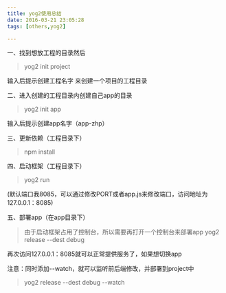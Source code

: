 ```yaml
---
title: yog2使用总结
date: 2016-03-21 23:05:28
tags: [others,yog2]

---
```

一、找到想放工程的目录然后


<blockquote>yog2 init project</blockquote>


输入后提示创建工程名字
来创建一个项目的工程目录

二、进入创建的工程目录内创建自己app的目录


<blockquote>yog2 init app</blockquote>


输入后提示创建app名字（app-zhp）

三、更新依赖（工程目录下）


<blockquote>npm install</blockquote>


四、启动框架（工程目录下）


<blockquote>yog2 run</blockquote>


(默认端口我8085，可以通过修改PORT或者app.js来修改端口，访问地址为127.0.0.1：8085)

五、部署app（在app目录下）


<blockquote>由于启动框架占用了控制台，所以需要再打开一个控制台来部署app
yog2 release --dest debug</blockquote>


再次访问127.0.0.1：8085就可以正常提供服务了，如果想切换app

注意：同时添加--watch，就可以监听前后端修改，并部署到project中


<blockquote>yog2 release --dest debug --watch</blockquote>

